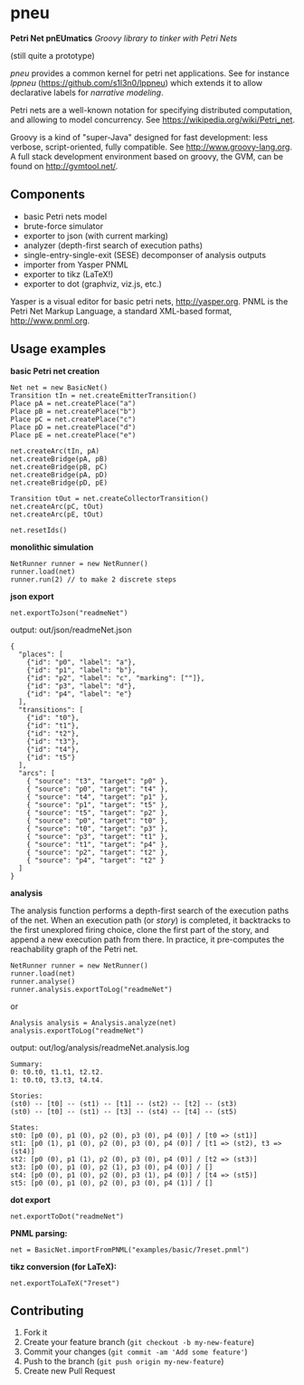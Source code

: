 # pneu 

**Petri Net pnEUmatics**
*Groovy library to tinker with Petri Nets* 

(still quite a prototype)

*pneu* provides a common kernel for petri net applications. See for instance *lppneu* (https://github.com/s1l3n0/lppneu) which extends it to allow declarative labels for *narrative modeling*.

Petri nets are a well-known notation for specifying distributed computation, and allowing to model concurrency. See https://wikipedia.org/wiki/Petri_net.

Groovy is a kind of "super-Java" designed for fast development: less verbose, script-oriented, fully compatible. See http://www.groovy-lang.org. A full stack development environment based on groovy, the GVM, can be found on http://gvmtool.net/.

## Components

* basic Petri nets model 
* brute-force simulator 
* exporter to json (with current marking)
* analyzer (depth-first search of execution paths)
* single-entry-single-exit (SESE) decomponser of analysis outputs
* importer from Yasper PNML 
* exporter to tikz (LaTeX!) 
* exporter to dot (graphviz, viz.js, etc.) 

Yasper is a visual editor for basic petri nets, http://yasper.org. PNML is the Petri Net Markup Language, a standard  XML-based format, http://www.pnml.org.

## Usage examples

**basic Petri net creation**
```
Net net = new BasicNet()
Transition tIn = net.createEmitterTransition()
Place pA = net.createPlace("a")
Place pB = net.createPlace("b")
Place pC = net.createPlace("c")
Place pD = net.createPlace("d")
Place pE = net.createPlace("e")

net.createArc(tIn, pA)
net.createBridge(pA, pB)
net.createBridge(pB, pC)
net.createBridge(pA, pD)
net.createBridge(pD, pE)

Transition tOut = net.createCollectorTransition()
net.createArc(pC, tOut)
net.createArc(pE, tOut)

net.resetIds() 
```

**monolithic simulation**
```
NetRunner runner = new NetRunner()
runner.load(net)
runner.run(2) // to make 2 discrete steps
```

**json export**
```
net.exportToJson("readmeNet")
```

output: out/json/readmeNet.json
```
{
  "places": [
    {"id": "p0", "label": "a"},
    {"id": "p1", "label": "b"},
    {"id": "p2", "label": "c", "marking": [""]},
    {"id": "p3", "label": "d"},
    {"id": "p4", "label": "e"}
  ],
  "transitions": [
    {"id": "t0"},
    {"id": "t1"},
    {"id": "t2"},
    {"id": "t3"},
    {"id": "t4"},
    {"id": "t5"}
  ],
  "arcs": [
    { "source": "t3", "target": "p0" },
    { "source": "p0", "target": "t4" },
    { "source": "t4", "target": "p1" },
    { "source": "p1", "target": "t5" },
    { "source": "t5", "target": "p2" },
    { "source": "p0", "target": "t0" },
    { "source": "t0", "target": "p3" },
    { "source": "p3", "target": "t1" },
    { "source": "t1", "target": "p4" },
    { "source": "p2", "target": "t2" },
    { "source": "p4", "target": "t2" }
  ]
} 
```

**analysis**

The analysis function performs a depth-first search of the execution paths of the net. When an execution path (or *story*) is completed, it backtracks to the first unexplored firing choice, clone the first part of the story, and append a new execution path from there. In practice, it pre-computes the reachability graph of the Petri net.

```
NetRunner runner = new NetRunner()
runner.load(net)
runner.analyse()
runner.analysis.exportToLog("readmeNet")
```
or
```
Analysis analysis = Analysis.analyze(net)
analysis.exportToLog("readmeNet")
```

output: out/log/analysis/readmeNet.analysis.log
```
Summary: 
0: t0.t0, t1.t1, t2.t2.
1: t0.t0, t3.t3, t4.t4.

Stories: 
(st0) -- [t0] -- (st1) -- [t1] -- (st2) -- [t2] -- (st3)
(st0) -- [t0] -- (st1) -- [t3] -- (st4) -- [t4] -- (st5)

States: 
st0: [p0 (0), p1 (0), p2 (0), p3 (0), p4 (0)] / [t0 => (st1)] 
st1: [p0 (1), p1 (0), p2 (0), p3 (0), p4 (0)] / [t1 => (st2), t3 => (st4)] 
st2: [p0 (0), p1 (1), p2 (0), p3 (0), p4 (0)] / [t2 => (st3)] 
st3: [p0 (0), p1 (0), p2 (1), p3 (0), p4 (0)] / [] 
st4: [p0 (0), p1 (0), p2 (0), p3 (1), p4 (0)] / [t4 => (st5)] 
st5: [p0 (0), p1 (0), p2 (0), p3 (0), p4 (1)] / [] 
```

**dot export**
```
net.exportToDot("readmeNet")
```

**PNML parsing:**
```
net = BasicNet.importFromPNML("examples/basic/7reset.pnml")
```

**tikz conversion (for LaTeX):**
```
net.exportToLaTeX("7reset")
```

## Contributing

1. Fork it
2. Create your feature branch (`git checkout -b my-new-feature`)
3. Commit your changes (`git commit -am 'Add some feature'`)
4. Push to the branch (`git push origin my-new-feature`)
5. Create new Pull Request
